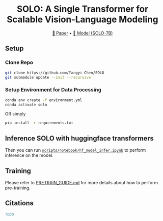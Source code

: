 <h1 align="center"> SOLO: A Single Transformer for Scalable Vision-Language Modeling </h1>

<p align="center">
<a href="https://arxiv.org/abs/TODO">📃 Paper</a>
•
<a href="https://huggingface.co/xingyaoww/SOLO-7B" >🤗 Model (SOLO-7B)</a>
</p>

## Setup

### Clone Repo

```bash
git clone https://github.com/Yangyi-Chen/SOLO
git submodule update --init --recursive
```

### Setup Environment for Data Processing

```bash
conda env create -f environment.yml
conda activate solo
```

OR simply

```bash
pip install -r requirements.txt
```

## Inference SOLO with huggingface transformers

Then you can run [`scripts/notebook/hf_model_infer.ipynb`](scripts/notebook/hf_model_infer.ipynb) to perform inference on the model.


## Training

Please refer to [PRETRAIN_GUIDE.md](PRETRAIN_GUIDE.md) for more details about how to perform pre-training.

## Citations

```bibtex
TODO
```
